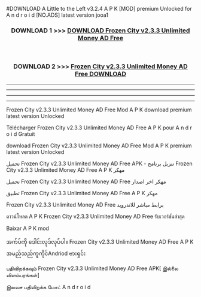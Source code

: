 #DOWNLOAD A Little to the Left v3.2.4 A P K [MOD] premium Unlocked for A n d r o i d [NO.ADS] latest version jooa1 



<div align="center">

<h3>DOWNLOAD 1 >>> <a href="https://downloadmod1.web.app/?judul=Frozen City v2.3.3 Unlimited Money AD Free ">DOWNLOAD Frozen City v2.3.3 Unlimited Money AD Free </a></h3><br>

<h3>DOWNLOAD 2 >>> <a href="https://downloadmod1.web.app/?judul=Frozen City v2.3.3 Unlimited Money AD Free ">Frozen City v2.3.3 Unlimited Money AD Free  DOWNLOAD </a></h3>

</div>


----------------------------------------------------------

----------------------------------------------------------

----------------------------------------------------------

----------------------------------------------------------


Frozen City v2.3.3 Unlimited Money AD Free  Mod A P K download premium latest version Unlocked

Télécharger Frozen City v2.3.3 Unlimited Money AD Free  A P K pour A n d r o i d Gratuit

download Frozen City v2.3.3 Unlimited Money AD Free  Mod A P K premium latest version Unlocked

تحميل Frozen City v2.3.3 Unlimited Money AD Free  APK - تنزيل برنامج Frozen City v2.3.3 Unlimited Money AD Free  A P K مهكر

تحميل Frozen City v2.3.3 Unlimited Money AD Free  مهكر اخر اصدار

تطبيق Frozen City v2.3.3 Unlimited Money AD Free  A P K مهكر

Frozen City v2.3.3 Unlimited Money AD Free  برابط مباشر للاندرويد

ดาวน์โหลด A P K Frozen City v2.3.3 Unlimited Money AD Free  รับเวอร์ชันล่าสุด

Baixar A P K mod

အက်ပ်ကို ဒေါင်းလုဒ်လုပ်ပါ။ Frozen City v2.3.3 Unlimited Money AD Free  A P K အမည်သည်ကူကိုင်Andriod ဗားရှင်း

பதிவிறக்கவும் Frozen City v2.3.3 Unlimited Money AD Free  APK[ இல்லை விளம்பரங்கள்] 
 
இலவச பதிவிறக்க மோட் A n d r o i d



